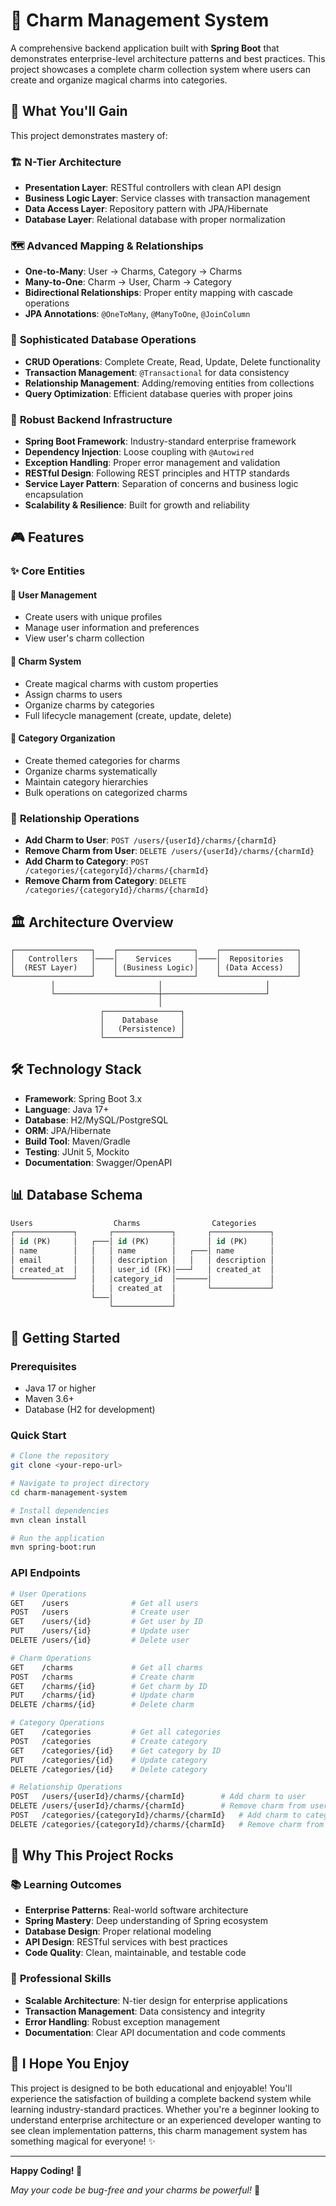 # 🌟 Charm Management System

A comprehensive backend application built with **Spring Boot** that demonstrates enterprise-level architecture patterns and best practices. This project showcases a complete charm collection system where users can create and organize magical charms into categories.

## 🎯 What You'll Gain

This project demonstrates mastery of:

### 🏗️ **N-Tier Architecture**
- **Presentation Layer**: RESTful controllers with clean API design
- **Business Logic Layer**: Service classes with transaction management
- **Data Access Layer**: Repository pattern with JPA/Hibernate
- **Database Layer**: Relational database with proper normalization

### 🗺️ **Advanced Mapping & Relationships**
- **One-to-Many**: User → Charms, Category → Charms
- **Many-to-One**: Charm → User, Charm → Category
- **Bidirectional Relationships**: Proper entity mapping with cascade operations
- **JPA Annotations**: `@OneToMany`, `@ManyToOne`, `@JoinColumn`

### 💾 **Sophisticated Database Operations**
- **CRUD Operations**: Complete Create, Read, Update, Delete functionality
- **Transaction Management**: `@Transactional` for data consistency
- **Relationship Management**: Adding/removing entities from collections
- **Query Optimization**: Efficient database queries with proper joins

### 🚀 **Robust Backend Infrastructure**
- **Spring Boot Framework**: Industry-standard enterprise framework
- **Dependency Injection**: Loose coupling with `@Autowired`
- **Exception Handling**: Proper error management and validation
- **RESTful Design**: Following REST principles and HTTP standards
- **Service Layer Pattern**: Separation of concerns and business logic encapsulation
- **Scalability & Resilience**: Built for growth and reliability

## 🎮 Features

### ✨ **Core Entities**

#### 👤 **User Management**
- Create users with unique profiles
- Manage user information and preferences
- View user's charm collection

#### 🔮 **Charm System**
- Create magical charms with custom properties
- Assign charms to users
- Organize charms by categories
- Full lifecycle management (create, update, delete)

#### 📁 **Category Organization**
- Create themed categories for charms
- Organize charms systematically
- Maintain category hierarchies
- Bulk operations on categorized charms

### 🔄 **Relationship Operations**
- **Add Charm to User**: `POST /users/{userId}/charms/{charmId}`
- **Remove Charm from User**: `DELETE /users/{userId}/charms/{charmId}`
- **Add Charm to Category**: `POST /categories/{categoryId}/charms/{charmId}`
- **Remove Charm from Category**: `DELETE /categories/{categoryId}/charms/{charmId}`

## 🏛️ **Architecture Overview**

```
┌─────────────────┐    ┌─────────────────┐    ┌─────────────────┐
│   Controllers   │────│    Services     │────│  Repositories   │
│  (REST Layer)   │    │ (Business Logic)│    │ (Data Access)   │
└─────────────────┘    └─────────────────┘    └─────────────────┘
         │                       │                       │
         └───────────────────────┼───────────────────────┘
                                 │
                    ┌─────────────────┐
                    │    Database     │
                    │   (Persistence) │
                    └─────────────────┘
```

## 🛠️ **Technology Stack**

- **Framework**: Spring Boot 3.x
- **Language**: Java 17+
- **Database**: H2/MySQL/PostgreSQL
- **ORM**: JPA/Hibernate
- **Build Tool**: Maven/Gradle
- **Testing**: JUnit 5, Mockito
- **Documentation**: Swagger/OpenAPI

## 📊 **Database Schema**

```sql
Users                  Charms                Categories
┌─────────────┐       ┌─────────────┐       ┌─────────────┐
│ id (PK)     │   ┌───│ id (PK)     │       │ id (PK)     │
│ name        │   │   │ name        │   ┌───│ name        │
│ email       │   │   │ description │   │   │ description │
│ created_at  │   │   │ user_id (FK)│───┘   │ created_at  │
└─────────────┘   │   │category_id  │───────│             │
                  │   │ created_at  │       └─────────────┘
                  └───│             │
                      └─────────────┘
```

## 🚀 **Getting Started**

### Prerequisites
- Java 17 or higher
- Maven 3.6+
- Database (H2 for development)

### Quick Start
```bash
# Clone the repository
git clone <your-repo-url>

# Navigate to project directory
cd charm-management-system

# Install dependencies
mvn clean install

# Run the application
mvn spring-boot:run
```

### API Endpoints
```bash
# User Operations
GET    /users              # Get all users
POST   /users              # Create user
GET    /users/{id}         # Get user by ID
PUT    /users/{id}         # Update user
DELETE /users/{id}         # Delete user

# Charm Operations  
GET    /charms             # Get all charms
POST   /charms             # Create charm
GET    /charms/{id}        # Get charm by ID
PUT    /charms/{id}        # Update charm
DELETE /charms/{id}        # Delete charm

# Category Operations
GET    /categories         # Get all categories
POST   /categories         # Create category
GET    /categories/{id}    # Get category by ID
PUT    /categories/{id}    # Update category
DELETE /categories/{id}    # Delete category

# Relationship Operations
POST   /users/{userId}/charms/{charmId}        # Add charm to user
DELETE /users/{userId}/charms/{charmId}        # Remove charm from user
POST   /categories/{categoryId}/charms/{charmId}   # Add charm to category  
DELETE /categories/{categoryId}/charms/{charmId}   # Remove charm from category
```

## 🎉 **Why This Project Rocks**

### 📚 **Learning Outcomes**
- **Enterprise Patterns**: Real-world software architecture
- **Spring Mastery**: Deep understanding of Spring ecosystem
- **Database Design**: Proper relational modeling
- **API Design**: RESTful services with best practices
- **Code Quality**: Clean, maintainable, and testable code

### 💼 **Professional Skills**
- **Scalable Architecture**: N-tier design for enterprise applications
- **Transaction Management**: Data consistency and integrity
- **Error Handling**: Robust exception management
- **Documentation**: Clear API documentation and code comments

## 🎈 **I Hope You Enjoy**

This project is designed to be both educational and enjoyable! You'll experience the satisfaction of building a complete backend system while learning industry-standard practices. Whether you're a beginner looking to understand enterprise architecture or an experienced developer wanting to see clean implementation patterns, this charm management system has something magical for everyone! ✨

---

**Happy Coding! 🚀**

*May your code be bug-free and your charms be powerful!* 🔮
